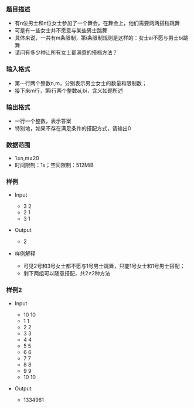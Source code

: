 ### 题目描述

- 有n位男士和n位女士参加了一个舞会。在舞会上，他们需要两两搭档跳舞
- 可是有一些女士并不愿意与某些男士跳舞
- 具体来说，一共有m条限制，第i条限制规则是这样的：女士ai不愿与男士bi跳舞
- 请问有多少种让所有女士都满意的搭档方法？

### 输入格式

- 第一行两个整数n,m，分别表示男士女士的数量和限制数；
- 接下来m行，第i行两个整数ai,bi，含义如题所述

### 输出格式

- 一行一个整数，表示答案
- 特别地，如果不存在满足条件的搭配方式，请输出0

### 数据范围

- 1≤n,m≤20
- 时间限制：1s；空间限制：512MiB

### 样例

- Input
    * 3 2
    * 2 1
    * 3 1

- Output
    * 2

- 样例解释
    * 可见2号和3号女士都不愿与1号男士跳舞，只能1号女士和1号男士搭配；
    * 剩下两组可以随意搭配，共2≠2种方法

### 样例2

- Input
    * 10 10
    * 1 1
    * 2 2
    * 3 3
    * 4 4
    * 5 5
    * 6 6
    * 7 7
    * 8 8
    * 9 9
    * 10 10

- Output
    * 1334961